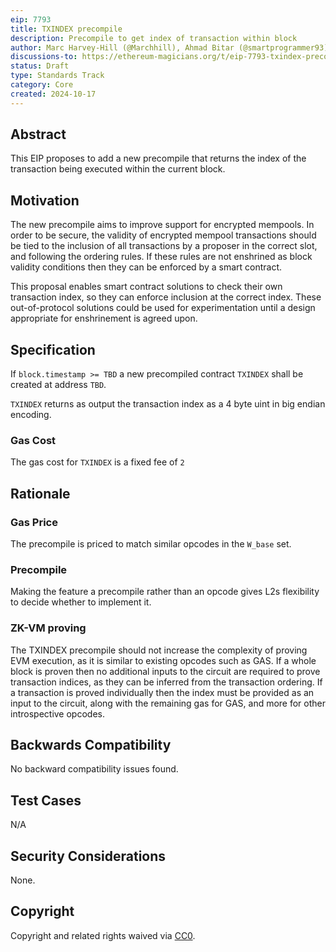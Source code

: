 ```yaml
---
eip: 7793
title: TXINDEX precompile
description: Precompile to get index of transaction within block
author: Marc Harvey-Hill (@Marchhill), Ahmad Bitar (@smartprogrammer93)
discussions-to: https://ethereum-magicians.org/t/eip-7793-txindex-precompile/21513
status: Draft
type: Standards Track
category: Core
created: 2024-10-17
---
```


## Abstract

This EIP proposes to add a new precompile that returns the index of the transaction being executed within the current block.

## Motivation

The new precompile aims to improve support for encrypted mempools. In order to be secure, the validity of encrypted mempool transactions should be tied to the inclusion of all transactions by a proposer in the correct slot, and following the ordering rules. If these rules are not enshrined as block validity conditions then they can be enforced by a smart contract.

This proposal enables smart contract solutions to check their own transaction index, so they can enforce inclusion at the correct index. These out-of-protocol solutions could be used for experimentation until a design appropriate for enshrinement is agreed upon.

## Specification

If `block.timestamp >= TBD` a new precompiled contract `TXINDEX` shall be created at address `TBD`.

`TXINDEX` returns as output the transaction index as a 4 byte uint in big endian encoding.

### Gas Cost

The gas cost for `TXINDEX` is a fixed fee of `2`

## Rationale

### Gas Price

The precompile is priced to match similar opcodes in the `W_base` set.

### Precompile

Making the feature a precompile rather than an opcode gives L2s flexibility to decide whether to implement it.

### ZK-VM proving

The TXINDEX precompile should not increase the complexity of proving EVM execution, as it is similar to existing opcodes such as GAS. If a whole block is proven then no additional inputs to the circuit are required to prove transaction indices, as they can be inferred from the transaction ordering. If a transaction is proved individually then the index must be provided as an input to the circuit, along with the remaining gas for GAS, and more for other introspective opcodes.

## Backwards Compatibility

No backward compatibility issues found.

## Test Cases

N/A

## Security Considerations

None.

## Copyright

Copyright and related rights waived via [CC0](../LICENSE.md).
